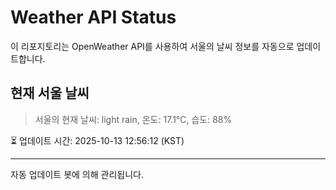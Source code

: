 
# Weather API Status

이 리포지토리는 OpenWeather API를 사용하여 서울의 날씨 정보를 자동으로 업데이트합니다.

## 현재 서울 날씨
> 서울의 현재 날씨: light rain, 온도: 17.1°C, 습도: 88%

⏳ 업데이트 시간: 2025-10-13 12:56:12 (KST)

---
자동 업데이트 봇에 의해 관리됩니다.
